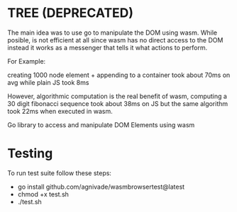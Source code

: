 # TREE (DEPRECATED)

The main idea was to use go to manipulate the DOM using wasm. While posible, is not efficient at all
since wasm has no direct access to the DOM instead it works as a messenger that tells it what
actions to perform.

For Example:

creating 1000 node element + appending to a container took about 70ms on avg while plain JS took 8ms

However, algorithmic computation is the real benefit of wasm, computing a 30 digit fibonacci sequence took
about 38ms on JS but the same algorithm took 22ms when executed in wasm.

Go library to access and manipulate DOM Elements using wasm

# Testing

To run test suite follow these steps:

-   go install github.com/agnivade/wasmbrowsertest@latest
-   chmod +x test.sh
-   ./test.sh
